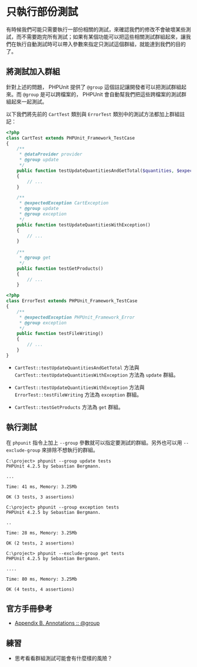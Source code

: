 # 只執行部份測試

有時候我們可能只需要執行一部份相關的測試，來確認我們的修改不會破壞某些測試，而不需要跑完所有測試；如果有某個功能可以把這些相關測試群組起來，讓我們在執行自動測試時可以帶入參數來指定只測試這個群組，就能達到我們的目的了。

## 將測試加入群組

針對上述的問題， PHPUnit 提供了 `@group` 這個註記讓開發者可以把測試群組起來。而 `@group` 是可以跨檔案的， PHPUnit 會自動幫我們把這些跨檔案的測試群組起來一起測試。

以下我們將先前的 `CartTest` 類別與 `ErrorTest` 類別中的測試方法都加上群組註記：

```php
<?php
class CartTest extends PHPUnit_Framework_TestCase
{
    /**
     * @dataProvider provider
     * @group update
     */
    public function testUpdateQuantitiesAndGetTotal($quantities, $expected)
    {
        // ...
    }

    /**
     * @expectedException CartException
     * @group update
     * @group exception
     */
    public function testUpdateQuantitiesWithException()
    {
        // ...
    }
    
    /**
     * @group get
     */
    public function testGetProducts()
    {
        // ...
    }
```

```php
<?php
class ErrorTest extends PHPUnit_Framework_TestCase
{
    /**
     * @expectedException PHPUnit_Framework_Error
     * @group exception
     */
    public function testFileWriting()
    {
        // ...
    }
}
```

* `CartTest::testUpdateQuantitiesAndGetTotal` 方法與 `CartTest::testUpdateQuantitiesWithException` 方法為 `update` 群組。

* `CartTest::testUpdateQuantitiesWithException` 方法與 `ErrorTest::testFileWriting` 方法為 `exception` 群組。

* `CartTest::testGetProducts` 方法為 `get` 群組。

## 執行測試

在 `phpunit` 指令上加上 `--group` 參數就可以指定要測試的群組。另外也可以用 `--exclude-group` 來排除不想執行的群組。

```dos
C:\project> phpunit --group update tests
PHPUnit 4.2.5 by Sebastian Bergmann.

...

Time: 41 ms, Memory: 3.25Mb

OK (3 tests, 3 assertions)

C:\project> phpunit --group exception tests
PHPUnit 4.2.5 by Sebastian Bergmann.

..

Time: 28 ms, Memory: 3.25Mb

OK (2 tests, 2 assertions)

C:\project> phpunit --exclude-group get tests                                     
PHPUnit 4.2.5 by Sebastian Bergmann.

....

Time: 80 ms, Memory: 3.25Mb

OK (4 tests, 4 assertions)
```

## 官方手冊參考

* [Appendix B. Annotations :: @group](https://phpunit.de/manual/current/en/appendixes.annotations.html#appendixes.annotations.group)

## 練習

* 思考看看群組測試可能會有什麼樣的風險？
